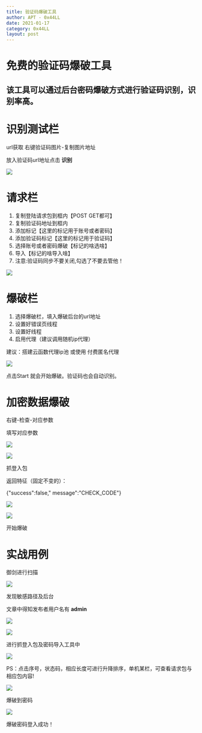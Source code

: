 ```yaml
---
title: 验证码爆破工具
author: APT - 0x44LL
date: 2021-01-17
category: 0x44LL
layout: post
---
```


# 免费的验证码爆破工具

## 该工具可以通过后台密码爆破方式进行验证码识别，识别率高。

# 识别测试栏

url获取 右键验证码图片-复制图片地址

放入验证码url地址点击 **识别**

![](/publicDocsPics/Blasting-tools1.png)

# 请求栏

1. 复制登陆请求包到框内【POST GET都可】
2. 复制验证码地址到框内
3. 添加标记【这里的标记用于账号或者密码】
4. 添加验证码标记【这里的标记用于验证码】
5. 选择账号或者密码爆破【标记的啥选啥】
6. 导入【标记的啥导入啥】
7. 注意:验证码同步不要关闭,勾选了不要去管他！

![](/publicDocsPics/Blasting-tools2.png)

# 爆破栏

1. 选择爆破栏，填入爆破后台的url地址
2. 设置好错误页线程
3. 设置好线程
4. 启用代理（建议调用随机ip代理）

建议：搭建云函数代理ip池 或使用 付费匿名代理

![](/publicDocsPics/Blasting-tools3.png)

点击Start 就会开始爆破。验证码也会自动识别。

# 加密数据爆破

右键-检查-对应参数

填写对应参数

![](/publicDocsPics/Blasting-tools4.png)

![](/publicDocsPics/Blasting-tools5.png)

抓登入包

返回特征（固定不变的）：

{&quot;success&quot;:false,&quot; message&quot;:&quot;CHECK\_CODE&quot;}

![](/publicDocsPics/Blasting-tools6.png)

![](/publicDocsPics/Blasting-tools7.png)

开始爆破

# 实战用例

御剑进行扫描

![](/publicDocsPics/Blasting-tools8.png)

发现敏感路径及后台

文章中得知发布者用户名有 **admin**

![](/publicDocsPics/Blasting-tools9.png)

![](/publicDocsPics/Blasting-tools10.png)

进行抓登入包及密码导入工具中

![](/publicDocsPics/Blasting-tools11.png)

PS：点击序号，状态码，相应长度可进行升降排序，单机某栏，可查看请求包与相应包内容!

![](/publicDocsPics/Blasting-tools12.png)

爆破到密码

![](/publicDocsPics/Blasting-tools13.png)

爆破密码登入成功！